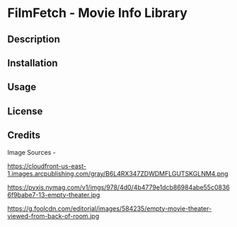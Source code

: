 # FilmFetch - Movie Info Library

## Description

## Installation

## Usage

## License

## Credits
Image Sources -

https://cloudfront-us-east-1.images.arcpublishing.com/gray/B6L4RX347ZDWDMFLGUTSKGLNM4.png

https://pyxis.nymag.com/v1/imgs/978/4d0/4b4779e1dcb86984abe55c08366f9babe7-13-empty-theater.jpg

https://g.foolcdn.com/editorial/images/584235/empty-movie-theater-viewed-from-back-of-room.jpg
